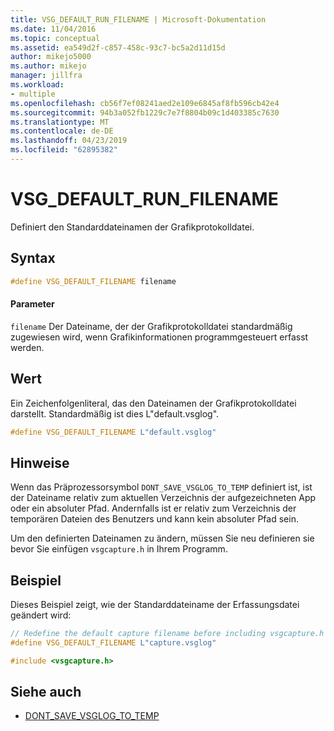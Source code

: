 ```yaml
---
title: VSG_DEFAULT_RUN_FILENAME | Microsoft-Dokumentation
ms.date: 11/04/2016
ms.topic: conceptual
ms.assetid: ea549d2f-c857-458c-93c7-bc5a2d11d15d
author: mikejo5000
ms.author: mikejo
manager: jillfra
ms.workload:
- multiple
ms.openlocfilehash: cb56f7ef08241aed2e109e6845af8fb596cb42e4
ms.sourcegitcommit: 94b3a052fb1229c7e7f8804b09c1d403385c7630
ms.translationtype: MT
ms.contentlocale: de-DE
ms.lasthandoff: 04/23/2019
ms.locfileid: "62895382"
---
```

# <a name="vsgdefaultrunfilename"></a>VSG_DEFAULT_RUN_FILENAME
Definiert den Standarddateinamen der Grafikprotokolldatei.

## <a name="syntax"></a>Syntax

```C++
#define VSG_DEFAULT_FILENAME filename
```

#### <a name="parameters"></a>Parameter
 `filename` Der Dateiname, der der Grafikprotokolldatei standardmäßig zugewiesen wird, wenn Grafikinformationen programmgesteuert erfasst werden.

## <a name="value"></a>Wert
 Ein Zeichenfolgenliteral, das den Dateinamen der Grafikprotokolldatei darstellt. Standardmäßig ist dies L"default.vsglog".

```C++
#define VSG_DEFAULT_FILENAME L"default.vsglog"
```

## <a name="remarks"></a>Hinweise
 Wenn das Präprozessorsymbol `DONT_SAVE_VSGLOG_TO_TEMP` definiert ist, ist der Dateiname relativ zum aktuellen Verzeichnis der aufgezeichneten App oder ein absoluter Pfad. Andernfalls ist er relativ zum Verzeichnis der temporären Dateien des Benutzers und kann kein absoluter Pfad sein.

 Um den definierten Dateinamen zu ändern, müssen Sie neu definieren sie bevor Sie einfügen `vsgcapture.h` in Ihrem Programm.

## <a name="example"></a>Beispiel
 Dieses Beispiel zeigt, wie der Standarddateiname der Erfassungsdatei geändert wird:

```C++
// Redefine the default capture filename before including vsgcapture.h
#define VSG_DEFAULT_FILENAME L"capture.vsglog"

#include <vsgcapture.h>
```

## <a name="see-also"></a>Siehe auch
- [DONT_SAVE_VSGLOG_TO_TEMP](dont-save-vsglog-to-temp.md)